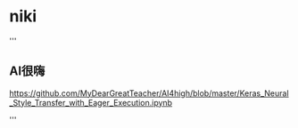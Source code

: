 # niki


'''
## AI很嗨
https://github.com/MyDearGreatTeacher/AI4high/blob/master/Keras_Neural_Style_Transfer_with_Eager_Execution.ipynb


'''
